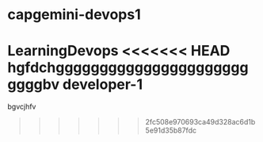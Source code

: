 # capgemini-devops1
LearningDevops
<<<<<<< HEAD
hgfdchggggggggggggggggggggggggggbv
developer-1
=======
bgvcjhfv
>>>>>>> 2fc508e970693ca49d328ac6d1b5e91d35b87fdc
